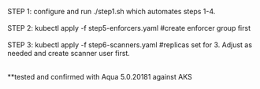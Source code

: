 STEP 1: configure and run ./step1.sh which automates steps 1-4.<br/><br/>
STEP 2: kubectl apply -f step5-enforcers.yaml   #create enforcer group first<br/><br/>
STEP 3: kubectl apply -f step6-scanners.yaml  #replicas set for 3. Adjust as needed and create scanner user first.<br/><br/>

**tested and confirmed with Aqua 5.0.20181 against AKS